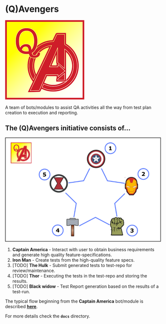 # (Q)Avengers

![QAvengers logo](docs/resources/QAvengers.png/?raw=true)

A team of bots/modules to assist QA activities all the way from test plan creation to execution and reporting.

## The (Q)Avengers initiative consists of...

![QAvengers logo](docs/resources/QAvengers-flow.png/?raw=true)

1. **Captain America** -  Interact with user to obtain business requirements and generate high quality feature-specifications.
2. **Iron Man** - Create tests from the high-quality feature specs.
3. [TODO] **The Hulk** - Submit generated tests to test-repo for review/maintenance.
4. [TODO] **Thor** - Executing the tests in the test-repo and storing the results.
5. [TODO] **Black widow** - Test Report generation based on the results of a test-run.

The typical flow beginning from the **Captain America** bot/module is described <a href="https://github.com/DevonQAHackathon/avengers/blob/master/docs/ChatFlow.md" target="_blank">**here**</a>.

For more details check the **`docs`** directory.

